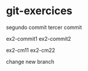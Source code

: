 # git-exercices
segundo commit
tercer commit

ex2-commit1
ex2-commit2

ex2-cm11
ex2-cm22

change new branch